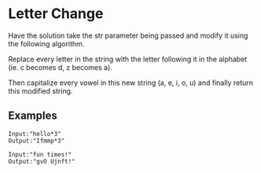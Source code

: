 # Letter Change

Have the solution take the str parameter being passed and modify it using the following algorithm.

Replace every letter in the string with the letter following it in the alphabet (ie. c becomes d, z becomes a).

Then capitalize every vowel in this new string (a, e, i, o, u) and finally return this modified string.

## Examples

```
Input:"hello*3"
Output:"Ifmmp*3"
```

```
Input:"fun times!"
Output:"gvO Ujnft!"
```
